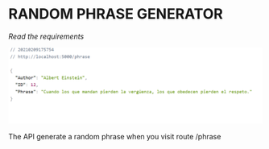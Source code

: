 # RANDOM PHRASE GENERATOR

*Read the requirements*

![ScreenShot](screenShot.PNG)

The API generate a random phrase when you visit route /phrase